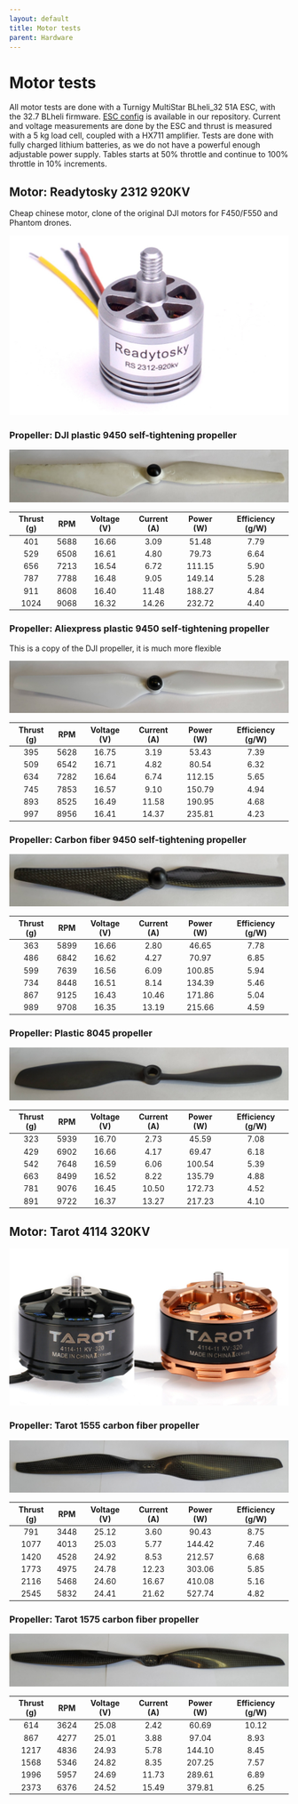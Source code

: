 ```yaml
---
layout: default
title: Motor tests
parent: Hardware
---
```


# Motor tests
All motor tests are done with a Turnigy MultiStar BLheli_32 51A ESC, with the 32.7 BLheli firmware. [ESC config](https://github.com/ctu-mrs/uav_core/blob/master/miscellaneous/blheli32_esc_config/T650/T650_M1.ini) is available in our repository. 
Current and voltage measurements are done by the ESC and thrust is measured with a 5 kg load cell, coupled with a HX711 amplifier.
Tests are done with fully charged lithium batteries, as we do not have a powerful enough adjustable power supply.
Tables starts at 50% throttle and continue to 100% throttle in 10% increments.


## Motor: Readytosky 2312 920KV
Cheap chinese motor, clone of the original DJI motors for F450/F550 and Phantom drones.

[![](fig/motor_tests/2312_920KV_readytosky.jpg "Readytosky 2312 920KV motor")](fig/motor_tests/2312_920KV_readytosky.jpg)

### Propeller: DJI plastic 9450 self-tightening propeller

[![](fig/motor_tests/9450DJI.jpg "DJI 9450 propeller")](fig/motor_tests/9450DJI.jpg)

| Thrust (g) | RPM   | Voltage (V) | Current (A) | Power (W) | Efficiency (g/W) |
| :---:      | :---: | :---:       | :---:       | :---:     | :---:            |
| 401        | 5688  | 16.66       | 3.09        | 51.48     | 7.79             |
| 529        | 6508  | 16.61       | 4.80        | 79.73     | 6.64             |
| 656        | 7213  | 16.54       | 6.72        | 111.15    | 5.90             |
| 787        | 7788  | 16.48       | 9.05        | 149.14    | 5.28             |
| 911        | 8608  | 16.40       | 11.48       | 188.27    | 4.84             |
| 1024       | 9068  | 16.32       | 14.26       | 232.72    | 4.40             |

### Propeller: Aliexpress plastic 9450 self-tightening propeller
This is a copy of the DJI propeller, it is much more flexible

[![](fig/motor_tests/9450Fake.jpg "Copy of a DJI 9450 propeller")](fig/motor_tests/9450Fake.jpg)

| Thrust (g) | RPM   | Voltage (V) | Current (A) | Power (W) | Efficiency (g/W) |
| :---:      | :---: | :---:       | :---:       | :---:     | :---:            |
| 395        | 5628  | 16.75       | 3.19        | 53.43     | 7.39             |
| 509        | 6542  | 16.71       | 4.82        | 80.54     | 6.32             |
| 634        | 7282  | 16.64       | 6.74        | 112.15    | 5.65             |
| 745        | 7853  | 16.57       | 9.10        | 150.79    | 4.94             |
| 893        | 8525  | 16.49       | 11.58       | 190.95    | 4.68             |
| 997        | 8956  | 16.41       | 14.37       | 235.81    | 4.23             |

### Propeller: Carbon fiber 9450 self-tightening propeller

[![](fig/motor_tests/9450CF.jpg "Carbon fiber 9450 propeller")](fig/motor_tests/9450CF.jpg)

| Thrust (g) | RPM   | Voltage (V) | Current (A) | Power (W) | Efficiency (g/W) |
| :---:      | :---: | :---:       | :---:       | :---:     | :---:            |
| 363        | 5899  | 16.66       | 2.80        | 46.65     | 7.78             |
| 486        | 6842  | 16.62       | 4.27        | 70.97     | 6.85             |
| 599        | 7639  | 16.56       | 6.09        | 100.85    | 5.94             |
| 734        | 8448  | 16.51       | 8.14        | 134.39    | 5.46             |
| 867        | 9125  | 16.43       | 10.46       | 171.86    | 5.04             |
| 989        | 9708  | 16.35       | 13.19       | 215.66    | 4.59             |

### Propeller: Plastic 8045 propeller

[![](fig/motor_tests/8045VIO.jpg "8045 plastic propeller")](fig/motor_tests/8045VIO.jpg)

| Thrust (g) | RPM   | Voltage (V) | Current (A) | Power (W) | Efficiency (g/W) |
| :---:      | :---: | :---:       | :---:       | :---:     | :---:            |
| 323        | 5939  | 16.70       | 2.73        | 45.59     | 7.08             |
| 429        | 6902  | 16.66       | 4.17        | 69.47     | 6.18             |
| 542        | 7648  | 16.59       | 6.06        | 100.54    | 5.39             |
| 663        | 8499  | 16.52       | 8.22        | 135.79    | 4.88             |
| 781        | 9076  | 16.45       | 10.50       | 172.73    | 4.52             |
| 891        | 9722  | 16.37       | 13.27       | 217.23    | 4.10             |

## Motor: Tarot 4114 320KV

[![](fig/motor_tests/4114Tarot.jpg "Tarot 4114 320KV motor")](fig/motor_tests/4114Tarot.jpg)

### Propeller: Tarot 1555 carbon fiber propeller

[![](fig/motor_tests/1555Tarot.jpg "Tarot 1555 CF propeller")](fig/motor_tests/1555Tarot.jpg)

| Thrust (g) | RPM   | Voltage (V) | Current (A) | Power (W) | Efficiency (g/W) |
| :---:      | :---: | :---:       | :---:       | :---:     | :---:            |
| 791        | 3448  | 25.12       | 3.60        | 90.43     | 8.75             |
| 1077       | 4013  | 25.03       | 5.77        | 144.42    | 7.46             |
| 1420       | 4528  | 24.92       | 8.53        | 212.57    | 6.68             |
| 1773       | 4975  | 24.78       | 12.23       | 303.06    | 5.85             |
| 2116       | 5468  | 24.60       | 16.67       | 410.08    | 5.16             |
| 2545       | 5832  | 24.41       | 21.62       | 527.74    | 4.82             |

### Propeller: Tarot 1575 carbon fiber propeller

[![](fig/motor_tests/1575Tarot.jpg "Tarot 1575 CF propeller")](fig/motor_tests/1575Tarot.jpg)

| Thrust (g) | RPM   | Voltage (V) | Current (A) | Power (W) | Efficiency (g/W) |
| :---:      | :---: | :---:       | :---:       | :---:     | :---:            |
| 614        | 3624  | 25.08       | 2.42        | 60.69     | 10.12            |
| 867        | 4277  | 25.01       | 3.88        | 97.04     | 8.93             |
| 1217       | 4836  | 24.93       | 5.78        | 144.10    | 8.45             |
| 1568       | 5346  | 24.82       | 8.35        | 207.25    | 7.57             |
| 1996       | 5957  | 24.69       | 11.73       | 289.61    | 6.89             |
| 2373       | 6376  | 24.52       | 15.49       | 379.81    | 6.25             |


